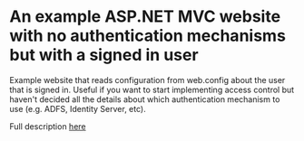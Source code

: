 # An example ASP.NET MVC website with no authentication mechanisms but with a signed in user

Example website that reads configuration from web.config about the user that is signed in. Useful if you want to start implementing access control but haven't decided all the details about which authentication mechanism to use (e.g. ADFS, Identity Server, etc).

Full description [here](http://www.blinkingcaret.com/2016/01/13/security-without-authentication-mechanism-asp-net-mvc)


